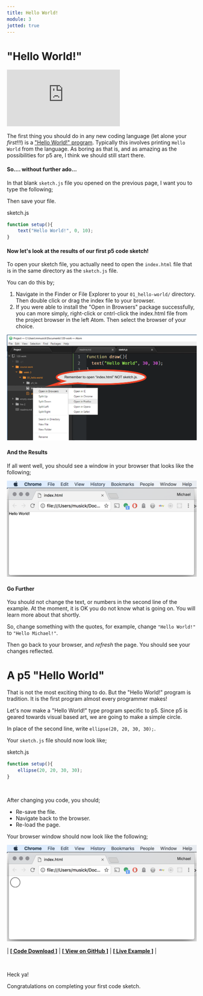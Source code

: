 ```yaml
---
title: Hello World!
module: 3
jotted: true
---
```


# "Hello World!"


<div class="embed-responsive embed-responsive-16by9"><iframe class="embed-responsive-item" src="https://www.youtube.com/embed/OVZYuJqZ1dY" frameborder="0" allowfullscreen></iframe></div>


The first thing you should do in any new coding language (let alone your _first!!!_) is a ["Hello World!" program](https://www.thesoftwareguild.com/blog/the-history-of-hello-world/). Typically this involves printing `Hello World` from the language. As boring as that is, and as amazing as the possibilities for p5 are, I think we should still start there.

#### So.... without further ado...

In that blank `sketch.js` file you opened on the previous page, I want you to type the following;

Then save your file.

<div id="code-heading">sketch.js</div>

```js
function setup(){
    text("Hello World!", 0, 10);
}
```



#### Now let's look at the results of our first p5 code sketch!

To open your sketch file, you actually need to open the `index.html` file that is in the same directory as the `sketch.js` file.

You can do this by;

1. Navigate in the Finder or File Explorer to your `01_hello-world/` directory. Then double click or drag the index file to your browser.
2. If you were able to install the "Open in Browsers" package successfully, you can more simply, right-click or cntrl-click the index.html file from the project browser in the left Atom. Then select the browser of your choice.

![Open in Browser example](../imgs/open-example.png "Open in browsers example")

#### And the Results

If all went well, you should see a window in your browser that looks like the following;

![hello world example](../imgs/hello-world.png "Hello World Example")


<div id="jotted-demo-1" class=""></div>
</div>
<script>
    new Jotted(document.querySelector("#jotted-demo-1"), {
    files: [
        {
            type: "js",
            url:"https://raw.githubusercontent.com/Montana-Media-Arts/120_CreativeCoding/master/lecture_code/03/01_hello-world_01/sketch.js"
        },
        {
            type: "html",
            url:"../../../p5_resources/index.html"
    }],
    // plugins: [ "codemirror", "console" ]
    plugins: [ "codemirror" ]
});
</script>



#### Go Further

You should not change the text, or numbers in the second line of the example. At the moment, it is OK you do not know what is going on. You will learn more about that shortly.

So, change something with the quotes, for example, change `"Hello World!"` to `"Hello Michael!"`.

Then go back to your browser, and _refresh_ the page. You should see your changes reflected.




# A p5 "Hello World"

That is not the most exciting thing to do. But the "Hello World!" program is tradition. It is the first program almost every programmer makes!

Let's now make a "Hello World!" type program specific to p5. Since p5 is geared towards visual based art, we are going to make a simple circle.

In place of the second line, write `ellipse(20, 20, 30, 30);`.

Your `sketch.js` file should now look like;

<div id="code-heading">sketch.js</div>

```js
function setup(){
    ellipse(20, 20, 30, 30);
}
```

<br />


After changing you code, you should;

- Re-save the file.
- Navigate back to the browser.
- Re-load the page.

Your browser window should now look like the following;

![p5 hello world example](../imgs/hello-world-p5.png "p5 Hello World Example")



<div id="jotted-demo-2" class=""></div>
</div>
<script>
    new Jotted(document.querySelector("#jotted-demo-2"), {
    files: [
        {
            type: "js",
            url:"https://raw.githubusercontent.com/Montana-Media-Arts/120_CreativeCoding/master/lecture_code/03/01_hello-world_02/sketch.js"
        },
        {
            type: "html",
            url:"../../../p5_resources/index.html"
    }],
    // plugins: [ "codemirror", "console" ]
    plugins: [ "codemirror" ]
});
</script>

| [**[ Code Download ]**](https://github.com/Montana-Media-Arts/120_CreativeCoding/raw/master/lecture_code/03/01_hello-world_02/01_hello-world_02.zip) | [**[ View on GitHub ]**](https://github.com/Montana-Media-Arts/120_CreativeCoding/raw/master/lecture_code/03/01_hello-world_02/) | [**[ Live Example ]**](https://montana-media-arts.github.io/120_CreativeCoding/lecture_code/03/01_hello-world_02/) |





<br />

Heck ya!

Congratulations on completing your first code sketch.
